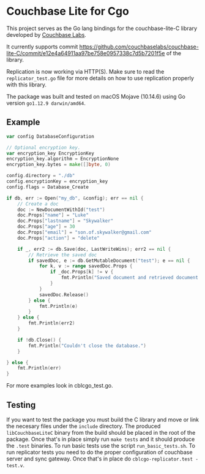 # Couchbase Lite for Cgo

This project serves as the Go lang bindings for the couchbase-lite-C library developed by [Couchbase Labs](https://github.com/couchbaselabs).

It currently supports commit https://github.com/couchbaselabs/couchbase-lite-C/commit/e12e4a64911aa97be758e0957338c7d5b7201f5e of the library.

Replication is now working via HTTP(S). Make sure to read the `replicator_test.go` file for more details on how to use replication properly with this library.

The package was built and tested on macOS Mojave (10.14.6) using Go version `go1.12.9 darwin/amd64`.

## Example

```go
var config DatabaseConfiguration

// Optional encryption key.
var encryption_key EncryptionKey
encryption_key.algorithm = EncryptionNone
encryption_key.bytes = make([]byte, 0)

config.directory = "./db"
config.encryptionKey = encryption_key
config.flags = Database_Create

if db, err := Open("my_db", &config); err == nil {
    // Create a doc
    doc := NewDocumentWithId("test")
    doc.Props["name"] = "Luke"
    doc.Props["lastname"] = "Skywalker"
    doc.Props["age"] = 30
    doc.Props["email"] = "son.of.skywalker@gmail.com"
    doc.Props["action"] = "delete"

    if _, err2 := db.Save(doc, LastWriteWins); err2 == nil {
        // Retrieve the saved doc
        if savedDoc, e := db.GetMutableDocument("test"); e == nil {
            for k, v := range savedDoc.Props {
                if _doc.Props[k] != v {
                    fmt.Println("Saved document and retrieved document are different.")
                }
            }
            savedDoc.Release()
        } else {
            fmt.Println(e)
        }
    } else {
        fmt.Println(err2)
    }

    if !db.Close() {
		fmt.Println("Couldn't close the database.")
	}

} else {
    fmt.Println(err)
}

```
For more examples look in cblcgo_test.go.

## Testing

If you want to test the package you must build the C library and move or link the necesary files under the `include` directory. The produced `libCouchbaseLiteC` binary from the build should be placed in the root of the package. Once that's in place simply run `make tests` and it should produce the `.test` binaries. To run basic tests use the script `run_basic_tests.sh`. To run replicator tests you need to do the proper configuration of couchbase server and sync gateway. Once that's in place do `cblcgo-replicator.test -test.v`.

